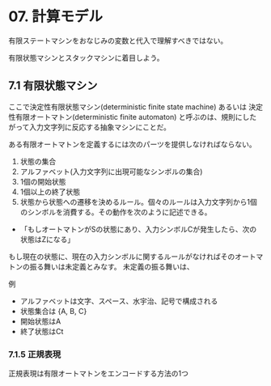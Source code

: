# 07. 計算モデル
有限ステートマシンをおなじみの変数と代入で理解すべきではない。

有限状態マシンとスタックマシンに着目しよう。

## 7.1 有限状態マシン
ここで決定性有限状態マシン(deterministic finite state machine) あるいは 決定性有限オートマトン(deterministic finite automaton)
と呼ぶのは、規則にしたがって入力文字列に反応する抽象マシンにことだ。

ある有限オートマトンを定義するには次のパーツを提供しなければならない。
1. 状態の集合
2. アルファベット(入力文字列に出現可能なシンボルの集合)
3. 1個の開始状態
4. 1個以上の終了状態
5. 状態から状態への遷移を決めるルール。個々のルールは入力文字列から1個のシンボルを消費する。その動作を次のように記述できる。
  - 「もしオートマトンがSの状態にあり、入力シンボルCが発生したら、次の状態はZになる」

もし現在の状態に、現在の入力シンボルに関するルールがなければそのオートマトンの振る舞いは未定義とみなす。
未定義の振る舞いは、


例
- アルファベットは文字、スペース、水宇治、記号で構成される
- 状態集合は {A, B, C}
- 開始状態はA
- 終了状態はCt


### 7.1.5 正規表現
正規表現は有限オートマトンをエンコードする方法の1つ

